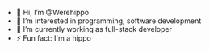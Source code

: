 - 👋 Hi, I’m @Werehippo
- 👀 I’m interested in programming, software development
- 🌱 I’m currently working as full-stack developer
- ⚡ Fun fact: I'm a hippo

<!---
Werehippo/Werehippo is a ✨ special ✨ repository because its `README.md` (this file) appears on your GitHub profile.
You can click the Preview link to take a look at your changes.
--->

